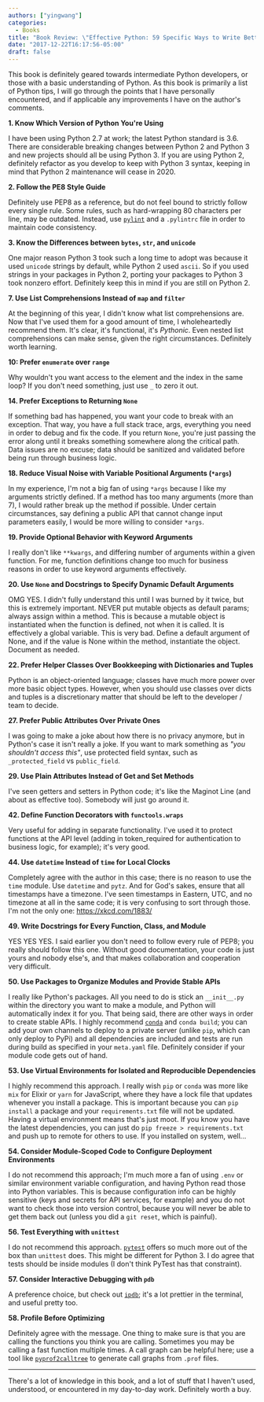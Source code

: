 ```yaml
---
authors: ["yingwang"]
categories:
  - Books
title: "Book Review: \"Effective Python: 59 Specific Ways to Write Better Python\", by Brett Slatkin"
date: "2017-12-22T16:17:56-05:00"
draft: false
---
```


This book is definitely geared towards intermediate Python developers, or those with a basic understanding of Python. As this book is primarily a list of Python tips, I will go through the points that I have personally encountered, and if applicable any improvements I have on the author's comments.

**1. Know Which Version of Python You're Using**

I have been using Python 2.7 at work; the latest Python standard is 3.6. There are considerable breaking changes between Python 2 and Python 3 and new projects should all be using Python 3. If you are using Python 2, definitely refactor as you develop to keep with Python 3 syntax, keeping in mind that Python 2 maintenance will cease in 2020.

**2. Follow the PE8 Style Guide**

Definitely use PEP8 as a reference, but do not feel bound to strictly follow every single rule. Some rules, such as hard-wrapping 80 characters per line, may be outdated. Instead, use [`pylint`](https://www.pylint.org/) and a `.pylintrc` file in order to maintain code consistency.

**3. Know the Differences between `bytes`, `str`, and `unicode`**

One major reason Python 3 took such a long time to adopt was because it used `unicode` strings by default, while Python 2 used `ascii`. So if you used strings in your packages in Python 2, porting your packages to Python 3 took nonzero effort. Definitely keep this in mind if you are still on Python 2.

**7. Use List Comprehensions Instead of `map` and `filter`**

At the beginning of this year, I didn't know what list comprehensions are. Now that I've used them for a good amount of time, I wholeheartedly recommend them. It's clear, it's functional, it's *Pythonic*. Even nested list comprehensions can make sense, given the right circumstances. Definitely worth learning.

**10: Prefer `enumerate` over `range`**

Why wouldn't you want access to the element and the index in the same loop? If you don't need something, just use `_` to zero it out.

**14. Prefer Exceptions to Returning `None`**

If something bad has happened, you want your code to break with an exception. That way, you have a full stack trace, args, everything you need in order to debug and fix the code. If you return `None`, you're just passing the error along until it breaks something somewhere along the critical path. Data issues are no excuse; data should be sanitized and validated before being run through business logic.

**18. Reduce Visual Noise with Variable Positional Arguments (`*args`)**

In my experience, I'm not a big fan of using `*args` because I like my arguments strictly defined. If a method has too many arguments (more than 7), I would rather break up the method if possible. Under certain circumstances, say defining a public API that cannot change input parameters easily, I would be more willing to consider `*args`.

**19. Provide Optional Behavior with Keyword Arguments**

I really don't like `**kwargs`, and differing number of arguments within a given function. For me, function definitions change too much for business reasons in order to use keyword arguments effectively.

**20. Use `None` and Docstrings to Specify Dynamic Default Arguments**

OMG YES. I didn't fully understand this until I was burned by it twice, but this is extremely important. NEVER put mutable objects as default params; always assign within a method. This is because a mutable object is instantiated when the function is defined, not when it is called. It is effectively a global variable. This is very bad. Define a default argument of None, and if the value is None within the method, instantiate the object. Document as needed.

**22. Prefer Helper Classes Over Bookkeeping with Dictionaries and Tuples**

Python is an object-oriented language; classes have much more power over more basic object types. However, when you should use classes over dicts and tuples is a discretionary matter that should be left to the developer / team to decide.

**27. Prefer Public Attributes Over Private Ones**

I was going to make a joke about how there is no privacy anymore, but in Python's case it isn't really a joke. If you want to mark something as *"you shouldn't access this"*, use protected field syntax, such as `_protected_field` vs `public_field`.

**29. Use Plain Attributes Instead of Get and Set Methods**

I've seen getters and setters in Python code; it's like the Maginot Line (and about as effective too). Somebody will just go around it.

**42. Define Function Decorators with `functools.wraps`**

Very useful for adding in separate functionality. I've used it to protect functions at the API level (adding in token_required for authentication to business logic, for example); it's very good.

**44. Use `datetime` Instead of `time` for Local Clocks**

Completely agree with the author in this case; there is no reason to use the `time` module. Use `datetime` and `pytz`. And for God's sakes, ensure that all timestamps have a timezone. I've seen timestamps in Eastern, UTC, and no timezone at all in the same code; it is very confusing to sort through those. I'm not the only one: https://xkcd.com/1883/

**49. Write Docstrings for Every Function, Class, and Module**

YES YES YES. I said earlier you don't need to follow every rule of PEP8; you really should follow this one. Without good documentation, your code is just yours and nobody else's, and that makes collaboration and cooperation very difficult.

**50. Use Packages to Organize Modules and Provide Stable APIs**

I really like Python's packages. All you need to do is stick an `__init__.py` within the directory you want to make a module, and Python will automatically index it for you. That being said, there are other ways in order to create stable APIs. I highly recommend [`conda`](https://conda.io/docs/) and `conda build`; you can add your own channels to deploy to a private server (unlike `pip`, which can only deploy to PyPi) and all dependencies are included and tests are run during build as specified in your `meta.yaml` file. Definitely consider if your module code gets out of hand.

**53. Use Virtual Environments for Isolated and Reproducible Dependencies**

I highly recommend this approach. I really wish `pip` or `conda` was more like `mix` for Elixir or `yarn` for JavaScript, where they have a lock file that updates whenever you install a package. This is important because you can `pip install` a package and your `requirements.txt` file will not be updated. Having a virtual environment means that's just moot. If you know you have the latest dependencies, you can just do `pip freeze > requirements.txt` and push up to remote for others to use. If you installed on system, well...

**54. Consider Module-Scoped Code to Configure Deployment Environments**

I do not recommend this approach; I'm much more a fan of using `.env` or similar environment variable configuration, and having Python read those into Python variables. This is because configuration info can be highly sensitive (keys and secrets for API services, for example) and you do not want to check those into version control, because you will never be able to get them back out (unless you did a `git reset`, which is painful).

**56. Test Everything with `unittest`**

I do not recommend this approach. [`pytest`](https://docs.pytest.org/en/latest/) offers so much more out of the box than `unittest` does. This might be different for Python 3. I do agree that tests should be inside modules (I don't think PyTest has that constraint).

**57. Consider Interactive Debugging with `pdb`**

A preference choice, but check out [`ipdb`](https://github.com/gotcha/ipdb); it's a lot prettier in the terminal, and useful pretty too.

**58. Profile Before Optimizing**

Definitely agree with the message. One thing to make sure is that you are calling the functions you think you are calling. Sometimes you may be calling a fast function multiple times. A call graph can be helpful here; use a tool like [`pyprof2calltree`](https://pypi.python.org/pypi/pyprof2calltree/) to generate call graphs from `.prof` files.

___

There's a lot of knowledge in this book, and a lot of stuff that I haven't used, understood, or encountered in my day-to-day work. Definitely worth a buy.
